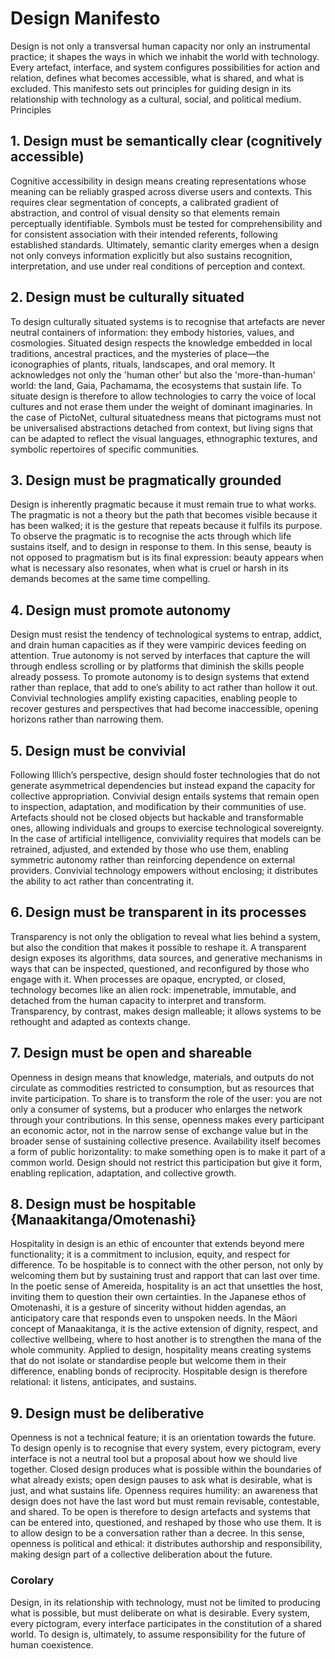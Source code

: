 # Design Manifesto


Design is not only a transversal human capacity nor only an instrumental practice; it shapes the ways in which we inhabit the world with technology. Every artefact, interface, and system configures possibilities for action and relation, defines what becomes accessible, what is shared, and what is excluded. This manifesto sets out principles for guiding design in its relationship with technology as a cultural, social, and political medium.
Principles

## 1. Design must be semantically clear (cognitively accessible)
Cognitive accessibility in design means creating representations whose meaning can be reliably grasped across diverse users and contexts. This requires clear segmentation of concepts, a calibrated gradient of abstraction, and control of visual density so that elements remain perceptually identifiable. Symbols must be tested for comprehensibility and for consistent association with their intended referents, following established standards. Ultimately, semantic clarity emerges when a design not only conveys information explicitly but also sustains recognition, interpretation, and use under real conditions of perception and context.

## 2. Design must be culturally situated
To design culturally situated systems is to recognise that artefacts are never neutral containers of information: they embody histories, values, and cosmologies. Situated design respects the knowledge embedded in local traditions, ancestral practices, and the mysteries of place—the iconographies of plants, rituals, landscapes, and oral memory. It acknowledges not only the 'human other' but also the 'more-than-human' world: the land, Gaia, Pachamama, the ecosystems that sustain life. To situate design is therefore to allow technologies to carry the voice of local cultures and not erase them under the weight of dominant imaginaries. In the case of PictoNet, cultural situatedness means that pictograms must not be universalised abstractions detached from context, but living signs that can be adapted to reflect the visual languages, ethnographic textures, and symbolic repertoires of specific communities.

## 3. Design must be pragmatically grounded
Design is inherently pragmatic because it must remain true to what works. The pragmatic is not a theory but the path that becomes visible because it has been walked; it is the gesture that repeats because it fulfils its purpose. To observe the pragmatic is to recognise the acts through which life sustains itself, and to design in response to them. In this sense, beauty is not opposed to pragmatism but is its final expression: beauty appears when what is necessary also resonates, when what is cruel or harsh in its demands becomes at the same time compelling.

## 4. Design must promote autonomy
Design must resist the tendency of technological systems to entrap, addict, and drain human capacities as if they were vampiric devices feeding on attention. True autonomy is not served by interfaces that capture the will through endless scrolling or by platforms that diminish the skills people already possess. To promote autonomy is to design systems that extend rather than replace, that add to one’s ability to act rather than hollow it out. Convivial technologies amplify existing capacities, enabling people to recover gestures and perspectives that had become inaccessible, opening horizons rather than narrowing them.

## 5. Design must be convivial
Following Illich’s perspective, design should foster technologies that do not generate asymmetrical dependencies but instead expand the capacity for collective appropriation. Convivial design entails systems that remain open to inspection, adaptation, and modification by their communities of use. Artefacts should not be closed objects but hackable and transformable ones, allowing individuals and groups to exercise technological sovereignty. In the case of artificial intelligence, conviviality requires that models can be retrained, adjusted, and extended by those who use them, enabling symmetric autonomy rather than reinforcing dependence on external providers. Convivial technology empowers without enclosing; it distributes the ability to act rather than concentrating it.

## 6. Design must be transparent in its processes
Transparency is not only the obligation to reveal what lies behind a system, but also the condition that makes it possible to reshape it. A transparent design exposes its algorithms, data sources, and generative mechanisms in ways that can be inspected, questioned, and reconfigured by those who engage with it. When processes are opaque, encrypted, or closed, technology becomes like an alien rock: impenetrable, immutable, and detached from the human capacity to interpret and transform. Transparency, by contrast, makes design malleable; it allows systems to be rethought and adapted as contexts change.

## 7. Design must be open and shareable
Openness in design means that knowledge, materials, and outputs do not circulate as commodities restricted to consumption, but as resources that invite participation. To share is to transform the role of the user: you are not only a consumer of systems, but a producer who enlarges the network through your contributions. In this sense, openness makes every participant an economic actor, not in the narrow sense of exchange value but in the broader sense of sustaining collective presence. Availability itself becomes a form of public horizontality: to make something open is to make it part of a common world. Design should not restrict this participation but give it form, enabling replication, adaptation, and collective growth.

## 8. Design must be hospitable {Manaakitanga/Omotenashi}
Hospitality in design is an ethic of encounter that extends beyond mere functionality; it is a commitment to inclusion, equity, and respect for difference. To be hospitable is to connect with the other person, not only by welcoming them but by sustaining trust and rapport that can last over time. In the poetic sense of Amereida, hospitality is an act that unsettles the host, inviting them to question their own certainties. In the Japanese ethos of Omotenashi, it is a gesture of sincerity without hidden agendas, an anticipatory care that responds even to unspoken needs. In the Māori concept of Manaakitanga, it is the active extension of dignity, respect, and collective wellbeing, where to host another is to strengthen the mana of the whole community. Applied to design, hospitality means creating systems that do not isolate or standardise people but welcome them in their difference, enabling bonds of reciprocity. Hospitable design is therefore relational: it listens, anticipates, and sustains.

## 9. Design must be deliberative
Openness is not a technical feature; it is an orientation towards the future. To design openly is to recognise that every system, every pictogram, every interface is not a neutral tool but a proposal about how we should live together. Closed design produces what is possible within the boundaries of what already exists; open design pauses to ask what is desirable, what is just, and what sustains life. Openness requires humility: an awareness that design does not have the last word but must remain revisable, contestable, and shared. To be open is therefore to design artefacts and systems that can be entered into, questioned, and reshaped by those who use them. It is to allow design to be a conversation rather than a decree. In this sense, openness is political and ethical: it distributes authorship and responsibility, making design part of a collective deliberation about the future.

### Corolary
Design, in its relationship with technology, must not be limited to producing what is possible, but must deliberate on what is desirable. Every system, every pictogram, every interface participates in the constitution of a shared world. To design is, ultimately, to assume responsibility for the future of human coexistence.

